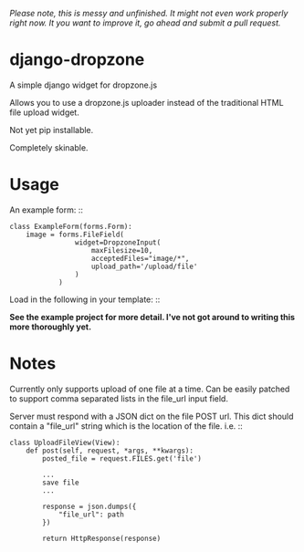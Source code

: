 *Please note, this is messy and unfinished. It might not even work properly right now. It you want to improve it, go ahead and submit a pull request.*

django-dropzone
=========================================

A simple django widget for dropzone.js

Allows you to use a dropzone.js uploader instead of the traditional HTML file upload widget.

Not yet pip installable.

Completely skinable.


Usage
=====

An example form:
::

    class ExampleForm(forms.Form):
        image = forms.FileField(
                    widget=DropzoneInput(
                        maxFilesize=10,
                        acceptedFiles="image/*",
                        upload_path='/upload/file'
                    )
                )


Load in the following in your template:
::

  <link href="{% static "css/dropzone/dropzone.css" %}" type="text/css" rel="stylesheet" />

  <script src="//ajax.googleapis.com/ajax/libs/jquery/2.0.3/jquery.min.js"></script>
  <script src="{% static "js/dropzone/dropzone.js" %}"></script>
  <script src="{% static "js/dropzone/dropzone.django.js" %}"></script>



**See the example project for more detail. I've not got around to writing this more thoroughly yet.**


Notes
=====
Currently only supports upload of one file at a time. Can be easily patched to support comma separated lists in the file_url input field.

Server must respond with a JSON dict on the file POST url. This dict should contain a "file_url" string which is the location of the file. i.e.
::

    class UploadFileView(View):
        def post(self, request, *args, **kwargs):
            posted_file = request.FILES.get('file')

            ...
            save file
            ...

            response = json.dumps({
                "file_url": path
            })

            return HttpResponse(response)
            
